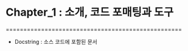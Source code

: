 # Chapter_1 : 소개, 코드 포매팅과 도구
==================================================

- Docstring : 소스 코드에 포함된 문서
